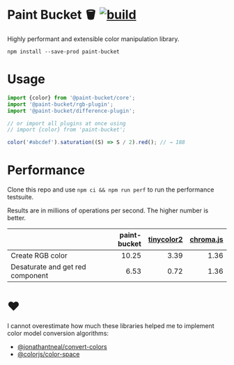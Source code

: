 # Paint Bucket 🪣 [![build](https://github.com/smikhalevski/paint-bucket/actions/workflows/master.yml/badge.svg?branch=master&event=push)](https://github.com/smikhalevski/paint-bucket/actions/workflows/master.yml)

Highly performant and extensible color manipulation library.

```shell
npm install --save-prod paint-bucket
```

# Usage

```ts
import {color} from '@paint-bucket/core';
import '@paint-bucket/rgb-plugin';
import '@paint-bucket/difference-plugin';

// or import all plugins at once using
// import {color} from 'paint-bucket';

color('#abcdef').saturation((S) => S / 2).red(); // → 188
```

# Performance

Clone this repo and use `npm ci && npm run perf` to run the performance testsuite.

Results are in millions of operations per second. The higher number is better.

|  | paint-bucket | [tinycolor2](https://github.com/bgrins/TinyColor) | [chroma.js](https://github.com/gka/chroma.js) |
| --- | ---: | ---: | ---: | 
| Create RGB color | 10.25 | 3.39 | 1.36 |
| Desaturate and get red component | 6.53 | 0.72 | 1.36 |

# ❤️

I cannot overestimate how much these libraries helped me to implement color model conversion algorithms:

- [@jonathantneal/convert-colors](https://github.com/jonathantneal/convert-colors)
- [@colorjs/color-space](https://github.com/colorjs/color-space)

